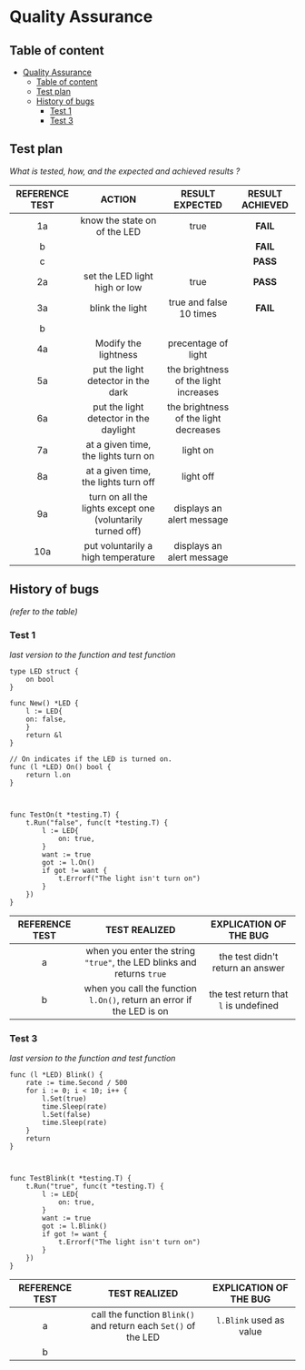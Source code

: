 # Quality Assurance

## Table of content

- [Quality Assurance](#quality-assurance)
	- [Table of content](#table-of-content)
	- [Test plan](#test-plan)
	- [History of bugs](#history-of-bugs)
		- [Test 1](#test-1)
		- [Test 3](#test-3)

## Test plan

*What is tested, how, and the expected and achieved results ?*

| REFERENCE TEST | ACTION | RESULT EXPECTED | RESULT ACHIEVED |
| :-: | :-: | :-: | :-: |
| 1a | know the state on of the LED | true | **FAIL** |
| b |  |  | **FAIL** |
| c |  |  | **PASS** |
| 2a | set the LED light high or low | true | **PASS** |
| 3a | blink the light | true and false 10 times | **FAIL** |
| b |  |  |  |
| 4a | Modify the lightness | precentage of light |  |
| 5a | put the light detector in the dark | the brightness of the light increases |  |
| 6a | put the light detector in the daylight | the brightness of the light decreases |  |
| 7a | at a given time, the lights turn on | light on |  |
| 8a | at a given time, the lights turn off | light off |  |
| 9a | turn on all the lights except one (voluntarily turned off) | displays an alert message |  |
| 10a | put voluntarily a high temperature | displays an alert message |  |

## History of bugs

*(refer to the table)*

### Test 1

*last version to the function and test function*

	type LED struct {
		on bool
	}

	func New() *LED {
		l := LED{
		on: false,
		}
		return &l
	}

	// On indicates if the LED is turned on.
	func (l *LED) On() bool {
		return l.on
	}



	func TestOn(t *testing.T) {
		t.Run("false", func(t *testing.T) {
			l := LED{
				on: true,
			}
			want := true
			got := l.On()
			if got != want {
				t.Errorf("The light isn't turn on")
			}
		})
	}

| REFERENCE TEST | TEST REALIZED | EXPLICATION OF THE BUG |
| :-: | :-: | :-: |
| a | when you enter the string `"true"`, the LED blinks and returns `true` | the test didn't return an answer |
| b | when you call the function `l.On()`, return an error if the LED is on | the test return that `l` is undefined |

### Test 3

*last version to the function and test function*

	func (l *LED) Blink() {
		rate := time.Second / 500
		for i := 0; i < 10; i++ {
			l.Set(true)
			time.Sleep(rate)
			l.Set(false)
			time.Sleep(rate)
		}
		return
	}



	func TestBlink(t *testing.T) {
		t.Run("true", func(t *testing.T) {
			l := LED{
				on: true,
			}
			want := true
			got := l.Blink()
			if got != want {
				t.Errorf("The light isn't turn on")
			}
		})
	}

| REFERENCE TEST | TEST REALIZED | EXPLICATION OF THE BUG |
| :-: | :-: | :-: |
| a | call the function `Blink()` and return each `Set()` of the LED | `l.Blink` used as value |
| b |  |  |

